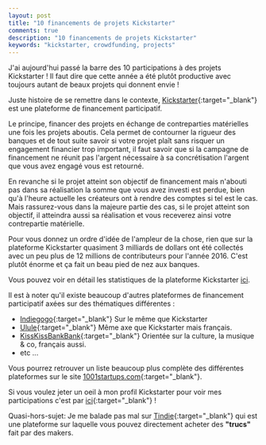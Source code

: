 ```yaml
---
layout: post
title: "10 financements de projets Kickstarter"
comments: true
description: "10 financements de projets Kickstarter"
keywords: "kickstarter, crowdfunding, projects"
---
```


J'ai aujourd'hui passé la barre des 10 participations à des projets Kickstarter !
Il faut dire que cette année a été plutôt productive avec toujours autant de beaux projets
qui donnent envie !

Juste histoire de se remettre dans le contexte, [Kickstarter](https://www.kickstarter.com){:target="_blank"} est une plateforme de financement participatif.

Le principe, financer des projets en échange de contreparties matérielles une fois les projets aboutis. Cela permet de contourner la rigueur des banques et de tout suite savoir si votre projet plaît sans risquer un engagement financier trop important, il faut savoir que si la campagne de financement ne réunit pas l'argent nécessaire à sa concrétisation l'argent que vous avez engagé vous est retourné.

En revanche si le projet atteint son objectif de financement mais n'abouti pas dans sa réalisation la somme que vous avez investi est perdue, bien qu'à l'heure actuelle les créateurs ont à rendre des comptes si tel est le cas. Mais rassurez-vous dans la majeure partie des cas, si le projet atteint son objectif, il atteindra aussi sa réalisation et vous receverez ainsi votre contrepartie matérielle.


Pour vous donnez un ordre d'idée de l'ampleur de la chose, rien que sur la plateforme Kickstarter quasiment 3 milliards de dollars ont été collectés avec un peu plus de 12 millions de contributeurs pour l'année 2016. C'est plutôt énorme et ça fait un beau pied de nez aux banques.

Vous pouvez voir en détail les statistiques de la plateforme Kickstarter [ici](https://www.kickstarter.com/help/stats).

Il est à noter qu'il existe beaucoup d'autres plateformes de financement participatif axées sur des thématiques différentes :

- [Indiegogo](https://www.indiegogo.com){:target="_blank"} Sur le même que Kickstarter
- [Ulule](https://fr.ulule.com/){:target="_blank"} Même axe que Kickstarter mais français.
- [KissKissBankBank](https://www.kisskissbankbank.com/){:target="_blank"} Orientée sur la culture, la musique & co, français aussi.
- etc ...

Vous pourrez retrouver un liste beaucoup plus complète des différentes plateformes sur le site [1001startups.com](http://1001startups.fr/sites-crowdfunding/){:target="_blank"}.

Si vous voulez jeter un oeil à mon profil Kickstarter pour voir mes participations c'est par [ici](https://www.kickstarter.com/profile/gaelreyrol){:target="_blank"} !

Quasi-hors-sujet: Je me balade pas mal sur [Tindie](https://www.tindie.com/){:target="_blank"} qui est une plateforme sur laquelle vous pouvez directement acheter des __"trucs"__ fait par des makers.

